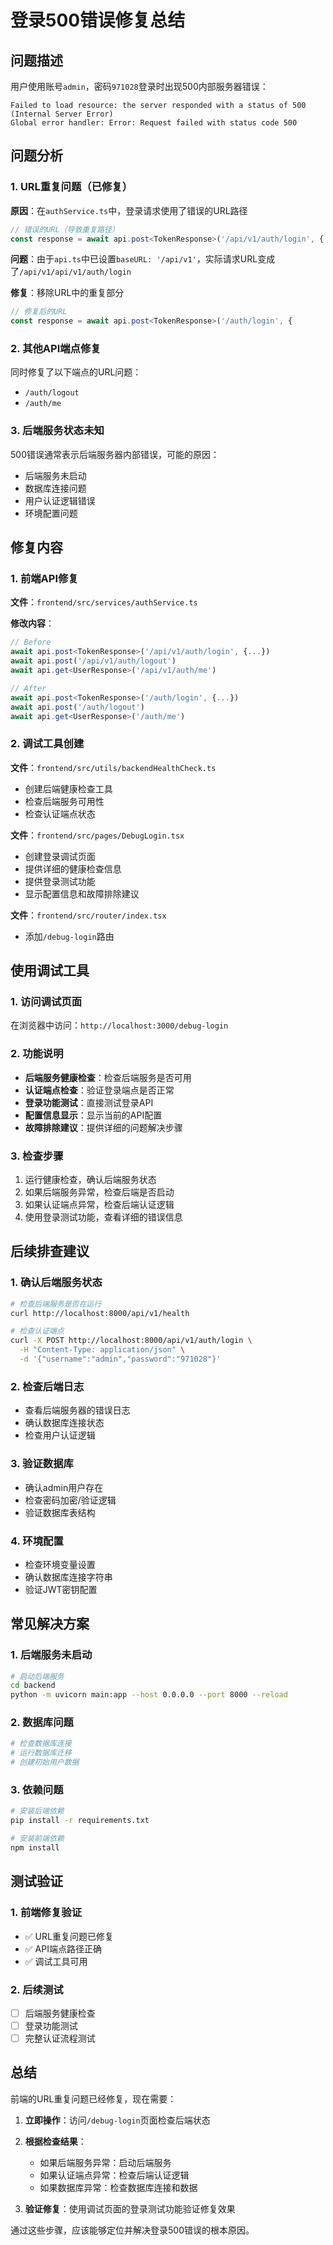 # 登录500错误修复总结

## 问题描述
用户使用账号`admin`，密码`971028`登录时出现500内部服务器错误：
```
Failed to load resource: the server responded with a status of 500 (Internal Server Error)
Global error handler: Error: Request failed with status code 500
```

## 问题分析

### 1. URL重复问题（已修复）
**原因**：在`authService.ts`中，登录请求使用了错误的URL路径
```typescript
// 错误的URL（导致重复路径）
const response = await api.post<TokenResponse>('/api/v1/auth/login', {
```

**问题**：由于`api.ts`中已设置`baseURL: '/api/v1'`，实际请求URL变成了`/api/v1/api/v1/auth/login`

**修复**：移除URL中的重复部分
```typescript
// 修复后的URL
const response = await api.post<TokenResponse>('/auth/login', {
```

### 2. 其他API端点修复
同时修复了以下端点的URL问题：
- `/auth/logout`
- `/auth/me`

### 3. 后端服务状态未知
500错误通常表示后端服务器内部错误，可能的原因：
- 后端服务未启动
- 数据库连接问题
- 用户认证逻辑错误
- 环境配置问题

## 修复内容

### 1. 前端API修复
**文件**：`frontend/src/services/authService.ts`

**修改内容**：
```typescript
// Before
await api.post<TokenResponse>('/api/v1/auth/login', {...})
await api.post('/api/v1/auth/logout')
await api.get<UserResponse>('/api/v1/auth/me')

// After  
await api.post<TokenResponse>('/auth/login', {...})
await api.post('/auth/logout')
await api.get<UserResponse>('/auth/me')
```

### 2. 调试工具创建
**文件**：`frontend/src/utils/backendHealthCheck.ts`
- 创建后端健康检查工具
- 检查后端服务可用性
- 检查认证端点状态

**文件**：`frontend/src/pages/DebugLogin.tsx`
- 创建登录调试页面
- 提供详细的健康检查信息
- 提供登录测试功能
- 显示配置信息和故障排除建议

**文件**：`frontend/src/router/index.tsx`
- 添加`/debug-login`路由

## 使用调试工具

### 1. 访问调试页面
在浏览器中访问：`http://localhost:3000/debug-login`

### 2. 功能说明
- **后端服务健康检查**：检查后端服务是否可用
- **认证端点检查**：验证登录端点是否正常
- **登录功能测试**：直接测试登录API
- **配置信息显示**：显示当前的API配置
- **故障排除建议**：提供详细的问题解决步骤

### 3. 检查步骤
1. 运行健康检查，确认后端服务状态
2. 如果后端服务异常，检查后端是否启动
3. 如果认证端点异常，检查后端认证逻辑
4. 使用登录测试功能，查看详细的错误信息

## 后续排查建议

### 1. 确认后端服务状态
```bash
# 检查后端服务是否在运行
curl http://localhost:8000/api/v1/health

# 检查认证端点
curl -X POST http://localhost:8000/api/v1/auth/login \
  -H "Content-Type: application/json" \
  -d '{"username":"admin","password":"971028"}'
```

### 2. 检查后端日志
- 查看后端服务器的错误日志
- 确认数据库连接状态
- 检查用户认证逻辑

### 3. 验证数据库
- 确认admin用户存在
- 检查密码加密/验证逻辑
- 验证数据库表结构

### 4. 环境配置
- 检查环境变量设置
- 确认数据库连接字符串
- 验证JWT密钥配置

## 常见解决方案

### 1. 后端服务未启动
```bash
# 启动后端服务
cd backend
python -m uvicorn main:app --host 0.0.0.0 --port 8000 --reload
```

### 2. 数据库问题
```bash
# 检查数据库连接
# 运行数据库迁移
# 创建初始用户数据
```

### 3. 依赖问题
```bash
# 安装后端依赖
pip install -r requirements.txt

# 安装前端依赖
npm install
```

## 测试验证

### 1. 前端修复验证
- ✅ URL重复问题已修复
- ✅ API端点路径正确
- ✅ 调试工具可用

### 2. 后续测试
- [ ] 后端服务健康检查
- [ ] 登录功能测试
- [ ] 完整认证流程测试

## 总结

前端的URL重复问题已经修复，现在需要：

1. **立即操作**：访问`/debug-login`页面检查后端状态
2. **根据检查结果**：
   - 如果后端服务异常：启动后端服务
   - 如果认证端点异常：检查后端认证逻辑
   - 如果数据库异常：检查数据库连接和数据

3. **验证修复**：使用调试页面的登录测试功能验证修复效果

通过这些步骤，应该能够定位并解决登录500错误的根本原因。